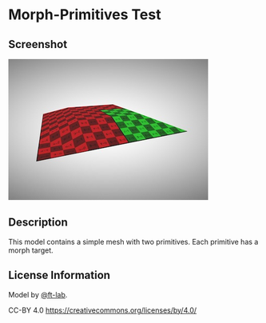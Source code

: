 # Morph-Primitives Test

## Screenshot

![screenshot](screenshot/screenshot.jpg)

## Description

This model contains a simple mesh with two primitives. Each primitive has a
morph target.

## License Information

Model by [@ft-lab](https://github.com/ft-lab).

CC-BY 4.0 https://creativecommons.org/licenses/by/4.0/
